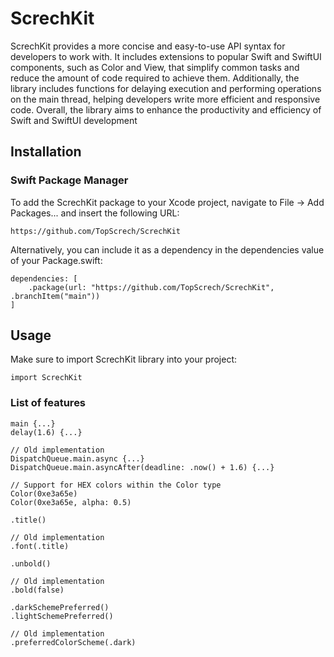 # ScrechKit

ScrechKit provides a more concise and easy-to-use API syntax for developers to work with. It includes extensions to popular Swift and SwiftUI components, such as Color and View, that simplify common tasks and reduce the amount of code required to achieve them. Additionally, the library includes functions for delaying execution and performing operations on the main thread, helping developers write more efficient and responsive code. Overall, the library aims to enhance the productivity and efficiency of Swift and SwiftUI development

## Installation
### Swift Package Manager

To add the ScrechKit package to your Xcode project, navigate to File -> Add Packages... and insert the following URL:
```
https://github.com/TopScrech/ScrechKit
```

Alternatively, you can include it as a dependency in the dependencies value of your Package.swift:
```
dependencies: [
    .package(url: "https://github.com/TopScrech/ScrechKit", .branchItem("main"))
]
```

## Usage
Make sure to import ScrechKit library into your project:
```
import ScrechKit
```

### List of features
```
main {...}
delay(1.6) {...}

// Old implementation
DispatchQueue.main.async {...}
DispatchQueue.main.asyncAfter(deadline: .now() + 1.6) {...}
```

```
// Support for HEX colors within the Color type
Color(0xe3a65e)
Color(0xe3a65e, alpha: 0.5)
```

```
.title()

// Old implementation
.font(.title)
```

```
.unbold()

// Old implementation
.bold(false)
```

```
.darkSchemePreferred()
.lightSchemePreferred()

// Old implementation
.preferredColorScheme(.dark)
```
